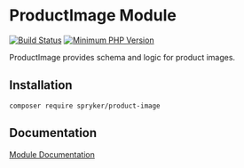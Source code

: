 # ProductImage Module
[![Build Status](https://travis-ci.org/spryker/product-image.svg)](https://travis-ci.org/spryker/product-image)
[![Minimum PHP Version](https://img.shields.io/badge/php-%3E%3D%207.2-8892BF.svg)](https://php.net/)

ProductImage provides schema and logic for product images.

## Installation

```
composer require spryker/product-image
```

## Documentation

[Module Documentation](https://academy.spryker.com/developing_with_spryker/module_guide/products/about_products.html)
